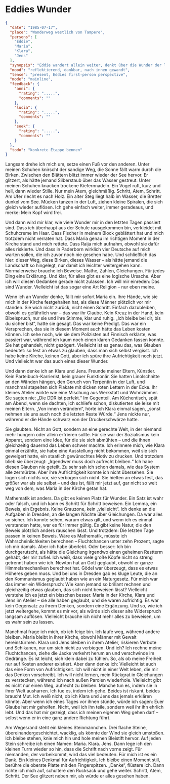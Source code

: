 # Eddies Wunder

```json
{
  "date": "1985-07-17",
  "place": "Wanderweg westlich von Tampere",
  "persons": [
    "Eddie",
    "Maria",
    "Klara",
    "Jens"
  ],
  "synopsis": "Eddie wandert allein weiter, denkt über die Wunder der letzten Tage nach, erinnert sich an Maria und an das Künstlerpaar Klara & Jens, reflektiert den Widerspruch zwischen Glauben und Mathematik und ehrt die Aufrichtigen mit einem kleinen Denkmal.",
  "mood": "reflektierend, dankbar, nach innen gewandt",
  "tense": "present, Eddies first-person perspective",
  "mode": "mainline",
  "feedback": {
    "anni": {
      "rating": ".....",
      "comments": ""
    },
    "lucia": {
      "rating": ".....",
      "comments": ""
    },
    "soek": {
      "rating": ".....",
      "comments": ""
    }
  },
  "todo": "konkrete Etappe bennen"
}
```

Langsam drehe ich mich um, setze einen Fuß vor den anderen. Unter meinen Schuhen
knirscht der sandige Weg, die Sonne fällt warm durch die Birken. Zwischen den
Blättern blitzt immer wieder der See hervor. Er glitzert, als hätte jemand
Silberstaub über das Wasser gestreut. Unter meinen Schuhen knacken trockene
Kiefernnadeln. Ein Vogel ruft, kurz und hell, dann wieder Stille. Nur mein Atem,
gleichmäßig. Schritt, Atem, Schritt. Am Ufer riecht es nach Holz. Ein alter Steg
liegt halb im Wasser, die Bretter dunkel vom See. Mücken tanzen in der Luft,
ziehen kleine Spiralen, die sich gleich wieder auflösen. Ich gehe einfach
weiter, immer geradeaus, und merke: Mein Kopf wird frei.

Und dann wird mir klar, wie viele Wunder mir in den letzten Tagen passiert sind.
Dass ich überhaupt aus der Schule rausgekommen bin, verkleidet mit Schuhcreme im
Haar. Dass Fischer in meinem Block geblättert hat und mich trotzdem nicht
verraten hat. Dass Maria genau im richtigen Moment in der Kirche stand und mich
rettete. Dass Raija mich aufnahm, obwohl sie dafür alles riskierte. Und dass in
Paderborn wirklich vier Deutsche auf mich warten sollen, die ich zuvor noch nie
gesehen habe. Und schließlich das hier: dieser Weg, diese Birken, dieses Wasser
– als hätte jemand die Landschaft so hingelegt, nur damit ich leichter
weitergehen kann. Normalerweise brauche ich Beweise. Mathe, Zahlen, Gleichungen.
Für jedes Ding eine Erklärung. Und klar, für alles gibt es eine logische
Ursache. Aber ich will diesen Gedanken gerade nicht zulassen. Ich will mir
einreden: Das sind Wunder. Vielleicht ist das sogar eine Art Religion – nur eben
meine.

Wenn ich an Wunder denke, fällt mir sofort Maria ein. Ihre Hände, wie sie mich
in der Kirche festgehalten hat, als diese Männer plötzlich vor mir standen. Sie
wich nicht zurück, nicht einen Schritt. Einfach dazubleiben, obwohl es
gefährlich war – das war ihr Glaube. Kein Kreuz in der Hand, kein Bibelspruch,
nur sie und ihre Stimme, klar und ruhig. „Ich bleibe bei dir, bis du sicher
bist“, hatte sie gesagt. Das war keine Predigt. Das war ein Versprechen, das sie
in diesem Moment auch hätte das Leben kosten können. Ich sehe noch, wie sie dem
Polizisten auf Finnisch erklärte, was passiert war, während ich kaum noch einen
klaren Gedanken fassen konnte. Sie hat gehandelt, nicht gezögert. Vielleicht ist
es genau das, was Glauben bedeutet: so fest an etwas zu glauben, dass man sich
selbst vergisst. Ich habe keine Kirche, keinen Gott, aber ich spüre ihre
Aufrichtigkeit noch jetzt. Und vielleicht war das auch eines dieser Wunder.

Und dann denke ich an Klara und Jens. Freunde meiner Eltern, Künstler. Kein
Parteibuch-Karrierist, kein grauer Funktionär. Sie hatten Linolschnitte an den
Wänden hängen, den Geruch von Terpentin in der Luft, und manchmal stapelten sich
Plakate mit dicken roten Lettern in der Ecke. Ihr kleines Atelier wirkte wie
eine Mischung aus Werkstatt und Wohnzimmer. Sie sagten nie: „Die DDR ist
perfekt.“ Im Gegenteil. Am Küchentisch, spät am Abend, wenn sie dachten, ich
schliefe schon, diskutierten sie leise mit meinen Eltern. „Von innen verändern“,
hörte ich Klara einmal sagen, „sonst nehmen sie uns auch noch die letzten Reste
Würde.“ Jens nickte nur, während er die Hände schwarz von der Druckerschwärze
hatte.

Sie glaubten. Nicht an Gott, sondern an eine gerechte Welt, in der niemand mehr
hungern oder allein erfrieren sollte. Für sie war der Sozialismus kein Apparat,
sondern eine Idee, für die sie sich abmühten – und die ihnen gleichzeitig
dauernd das Leben schwer machte. Ich erinnere mich, wie Klara einmal erzählte,
sie habe eine Ausstellung nicht bekommen, weil sie sich geweigert hatte, ein
staatlich gewünschtes Motiv zu drucken. Und trotzdem blieb sie überzeugt:
„Irgendwer muss doch aufrecht bleiben.“ Ich habe diesen Glauben nie geteilt. Zu
sehr sah ich schon damals, wie das System alle zermürbte. Aber ihre
Aufrichtigkeit konnte ich nicht übersehen. Sie logen sich nichts vor, sie
verbogen sich nicht. Sie hielten an etwas fest, das größer war als sie selbst –
und das ist, fällt mir jetzt auf, gar nicht so weit weg von dem, was Maria in
der Kirche getan hat.

Mathematik ist anders. Da gibt es keinen Platz für Wunder. Ein Satz ist wahr
oder falsch, und ich kann es Schritt für Schritt beweisen. Ein Lemma, ein
Beweis, ein Ergebnis. Keine Grauzone, kein „vielleicht“. Ich denke an die
Aufgaben in Dresden, an die langen Nächte über Gleichungen. Da war alles so
sicher. Ich konnte sehen, warum etwas gilt, und wenn ich es einmal verstanden
hatte, war es für immer gültig. Es gibt keine Natur, die den Beweis plötzlich
anders rauschen lässt. Und trotzdem: Die letzten Tage passen in keinen Beweis.
Wäre es Mathematik, müsste ich Wahrscheinlichkeiten berechnen – Fluchtchancen
unter zehn Prozent, sagte ich mir damals. Aber ich habe überlebt. Oder besser:
Ich bin durchgerutscht, als hätte die Gleichung irgendwo einen geheimen Restterm
gehabt, der mir zufiel. Ich weiß, dass viele große Köpfe nicht so streng
getrennt haben wie ich. Newton hat an Gott geglaubt, obwohl er ganze
Himmelsmechaniken berechnet hat. Gödel war überzeugt, dass es etwas Höheres
geben muss. Und bei uns in Dresden gab es kluge Leute, die an den Kommunismus
geglaubt haben wie an ein Naturgesetz. Für mich war das immer ein Widerspruch:
Wie kann jemand so brillant rechnen und gleichzeitig etwas glauben, das sich
nicht beweisen lässt? Vielleicht verstehe ich es jetzt ein bisschen besser.
Maria in der Kirche, Klara und Jens im Atelier – sie alle haben geglaubt, und
sie waren aufrichtig. Es war kein Gegensatz zu ihrem Denken, sondern eine
Ergänzung. Und so, wie ich jetzt weitergehe, kommt es mir vor, als würde sich
dieser alte Widerspruch langsam auflösen. Vielleicht brauche ich nicht mehr
alles zu beweisen, um es wahr sein zu lassen.

Manchmal frage ich mich, ob ich feige bin. Ich laufe weg, während andere
bleiben. Maria bleibt in ihrer Kirche, obwohl Männer mit Gewalt hereinstürmen.
Klara und Jens bleiben in ihrem Atelier, riskieren Verbote und Schikanen, nur um
sich nicht zu verbiegen. Und ich? Ich rechne meine Fluchtchancen, ziehe die
Jacke verkehrt herum an und verschwinde im Gedränge. Es ist leicht, sich klein
dabei zu fühlen. So, als ob meine Freiheit nur auf Kosten anderer existiert.
Aber dann denke ich: Vielleicht ist auch das eine Form von Aufrichtigkeit. Ich
will nicht in einer Welt leben, die mir das Denken vorschreibt. Ich will nicht
lernen, mein Rückgrat in Gleichungen zu verstecken, während ich nach außen
Parolen wiederhole. Vielleicht gibt es nicht nur einen Weg, aufrecht zu bleiben.
Manche tun es, indem sie in ihrer Welt ausharren. Ich tue es, indem ich gehe.
Beides ist riskant, beides braucht Mut. Ich weiß nicht, ob ich Klara und Jens
das jemals erklären könnte. Aber wenn ich eines Tages vor ihnen stünde, würde
ich sagen: Euer Glaube hat mir geholfen. Nicht, weil ich ihn teile, sondern weil
ihr ihn ehrlich lebt. Und das hat mir gezeigt, dass ich meinen eigenen Weg gehen
darf – selbst wenn er in eine ganz andere Richtung führt.

Am Wegesrand steht ein kleines Steinmännchen. Drei flache Steine,
übereinandergeschichtet, wacklig, als könnte der Wind sie gleich umstoßen. Ich
bleibe stehen, knie mich hin und hole meinen Bleistift hervor. Auf jeden Stein
schreibe ich einen Namen: Maria. Klara. Jens. Dann lege ich den kleinen Turm
wieder so hin, dass die Schrift nach vorne zeigt. Für niemanden, der
vorbeikommt, wird das viel bedeuten. Für mich ist es ein Dank. Ein kleines
Denkmal für Aufrichtigkeit. Ich bleibe einen Moment still, berühre die oberste
Platte mit den Fingerspitzen. „Danke“, flüstere ich. Dann richte ich mich auf,
schultere den Rucksack und gehe weiter. Schritt, Atem, Schritt. Der See glitzert
neben mir, als würde er alles gesehen haben.
